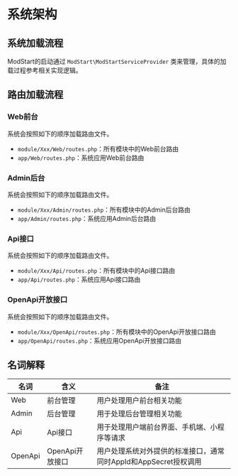 # 系统架构



## 系统加载流程

ModStart的启动通过 `ModStart\ModStartServiceProvider` 类来管理，具体的加载过程参考相关实现逻辑。




## 路由加载流程

### Web前台

系统会按照如下的顺序加载路由文件。

- `module/Xxx/Web/routes.php`：所有模块中的Web前台路由
- `app/Web/routes.php`：系统应用Web前台路由

### Admin后台

系统会按照如下的顺序加载路由文件。

- `module/Xxx/Admin/routes.php`：所有模块中的Admin后台路由
- `app/Admin/routes.php`：系统应用Admin后台路由

### Api接口

系统会按照如下的顺序加载路由文件。

- `module/Xxx/Api/routes.php`：所有模块中的Api接口路由
- `app/Api/routes.php`：系统应用Api接口路由

### OpenApi开放接口

系统会按照如下的顺序加载路由文件。

- `module/Xxx/OpenApi/routes.php`：所有模块中的OpenApi开放接口路由
- `app/OpenApi/routes.php`：系统应用OpenApi开放接口路由


## 名词解释

| 名词 | 含义 | 备注 |
| ---- | ---- | ---- |
| Web  | 前台管理 | 用户处理用户前台相关功能 |
| Admin | 后台管理 | 用于处理后台管理相关功能 |
| Api | Api接口 | 用于处理用户端前台界面、手机端、小程序等请求 |
| OpenApi | OpenApi开放接口 | 用户处理系统对外提供的标准接口，通常同时AppId和AppSecret授权调用 |



